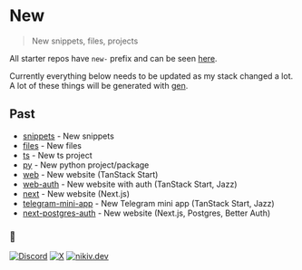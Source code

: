# New

> New snippets, files, projects

All starter repos have `new-` prefix and can be seen [here](https://github.com/nikitavoloboev?tab=repositories&q=new-&type=source).

Currently everything below needs to be updated as my stack changed a lot. A lot of these things will be generated with [gen](https://github.com/1focus-ai/gen).

## Past

- [snippets](https://github.com/nikitavoloboev/new-snippets) - New snippets
- [files](https://github.com/nikitavoloboev/new-files) - New files
- [ts](https://github.com/nikitavoloboev/new-ts) - New ts project
- [py](https://github.com/nikitavoloboev/new-py) - New python project/package
- [web](https://github.com/nikitavoloboev/new-web) - New website (TanStack Start)
- [web-auth](https://github.com/nikitavoloboev/new-web-auth) - New website with auth (TanStack Start, Jazz)
- [next](https://github.com/nikitavoloboev/new-next) - New website (Next.js)
- [telegram-mini-app](https://github.com/nikitavoloboev/new-telegram-mini-app) - New Telegram mini app (TanStack Start, Jazz)
- [next-postgres-auth](https://github.com/nikitavoloboev/new-next-postgres-auth) - New website (Next.js, Postgres, Better Auth)

### 🖤

[![Discord](https://go.nikiv.dev/badge-discord)](https://go.nikiv.dev/discord) [![X](https://go.nikiv.dev/badge-x)](https://x.com/nikitavoloboev) [![nikiv.dev](https://go.nikiv.dev/badge-nikiv)](https://nikiv.dev)
